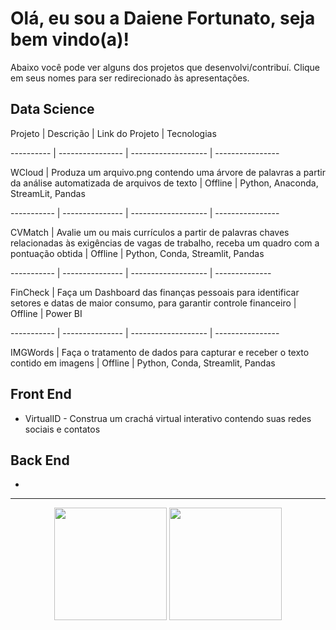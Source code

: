 # Olá, eu sou a Daiene Fortunato, seja bem vindo(a)!



Abaixo você pode ver alguns dos projetos que desenvolvi/contribuí. Clique em seus nomes para ser redirecionado às apresentações.

## Data Science

Projeto | Descrição | Link do Projeto | Tecnologias

---------- | ---------------- | ------------------- | ----------------

WCloud | Produza um arquivo.png contendo uma árvore de palavras a partir da análise automatizada de arquivos de texto | Offline | Python, Anaconda, StreamLit, Pandas

----------- | --------------- | ------------------- | ----------------

CVMatch | Avalie um ou mais currículos a partir de palavras chaves relacionadas às exigências de vagas de trabalho, receba um quadro com a pontuação obtida | Offline | Python, Conda, Streamlit, Pandas

----------- | --------------- | ------------------- | --------------

FinCheck | Faça um Dashboard das finanças pessoais para identificar setores e datas de maior consumo, para garantir controle financeiro | Offline | Power BI

----------- | --------------- | ------------------- | ----------------

IMGWords | Faça o tratamento de dados para capturar e receber o texto contido em imagens | Offline | Python, Conda, Streamlit, Pandas



## Front End

- VirtualID - Construa um crachá virtual interativo contendo suas redes sociais e contatos

  

## Back End

- 

------

<div align = "center">
    <a href="https://github.com/Daiene-Fortunato"> </a>
    <img height = "180em" src = "https://github-readme-stats.vercel.app/api?username=Daiene-Fortunato&show_icons=true&theme=dark&include_all_commits=true&count_private=true" />
    <img height = "180em" src = "https://github-readme-stats.vercel.app/api/top-langs/?username=Daiene-Fortunato&layout=compact&langs_count=7&theme=dark" />
</div>

